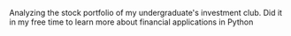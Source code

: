 Analyzing the stock portfolio of my undergraduate's investment club. Did it in my free time to learn more about financial applications in Python
